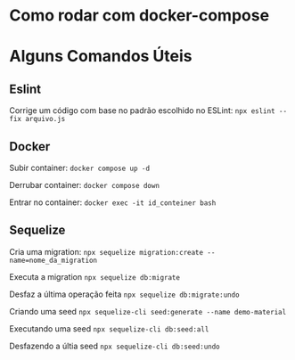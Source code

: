 # Como rodar com docker-compose


# Alguns Comandos Úteis
## Eslint
Corrige um código com base no padrão escolhido no ESLint:
```npx eslint --fix arquivo.js```

## Docker
Subir container:
```docker compose up -d```

Derrubar container:
```docker compose down```

Entrar no container:
```docker exec -it id_conteiner bash```

## Sequelize
Cria uma migration:
```npx sequelize migration:create --name=nome_da_migration```

Executa a migration
```npx sequelize db:migrate```

Desfaz a última operação feita
```npx sequelize db:migrate:undo```

Criando uma seed
```npx sequelize-cli seed:generate --name demo-material```

Executando uma seed
```npx sequelize-cli db:seed:all```

Desfazendo a últia seed
```npx sequelize-cli db:seed:undo```

